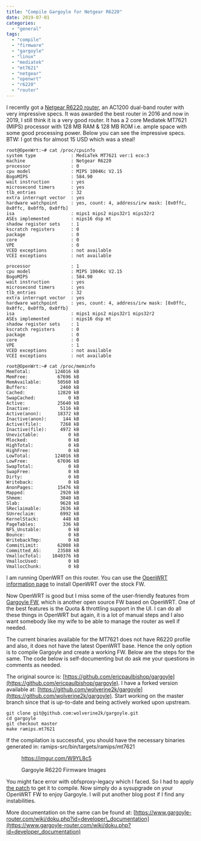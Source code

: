 ```yaml
---
title: "Compile Gargoyle for Netgear R6220"
date: 2019-07-01
categories: 
  - "general"
tags: 
  - "compile"
  - "firmware"
  - "gargoyle"
  - "linux"
  - "mediatek"
  - "mt7621"
  - "netgear"
  - "openwrt"
  - "r6220"
  - "router"
---
```


I recently got a [Netgear R6220 router](https://www.netgear.com/home/products/networking/wifi-routers/R6220.aspx), an AC1200 dual-band router with very impressive specs. It was awarded the best router in 2016 and now in 2019, I still think it is a very good router. It has a 2 core Mediatek MT7621 (MIPS) processor with 128 MB RAM & 128 MB ROM i.e. ample space with some good processing power. Below you can see the impressive specs. BTW: I got this for almost 15 USD which was a steal!

```
root@OpenWrt:~# cat /proc/cpuinfo
system type             : MediaTek MT7621 ver:1 eco:3
machine                 : Netgear R6220
processor               : 0
cpu model               : MIPS 1004Kc V2.15
BogoMIPS                : 584.90
wait instruction        : yes
microsecond timers      : yes
tlb_entries             : 32
extra interrupt vector  : yes
hardware watchpoint     : yes, count: 4, address/irw mask: [0x0ffc, 0x0ffc, 0x0ffb, 0x0ffb]
isa                     : mips1 mips2 mips32r1 mips32r2
ASEs implemented        : mips16 dsp mt
shadow register sets    : 1
kscratch registers      : 0
package                 : 0
core                    : 0
VPE                     : 0
VCED exceptions         : not available
VCEI exceptions         : not available

processor               : 1
cpu model               : MIPS 1004Kc V2.15
BogoMIPS                : 584.90
wait instruction        : yes
microsecond timers      : yes
tlb_entries             : 32
extra interrupt vector  : yes
hardware watchpoint     : yes, count: 4, address/irw mask: [0x0ffc, 0x0ffc, 0x0ffb, 0x0ffb]
isa                     : mips1 mips2 mips32r1 mips32r2
ASEs implemented        : mips16 dsp mt
shadow register sets    : 1
kscratch registers      : 0
package                 : 0
core                    : 0
VPE                     : 1
VCED exceptions         : not available
VCEI exceptions         : not available
```

```
root@OpenWrt:~# cat /proc/meminfo
MemTotal:         124016 kB
MemFree:           67696 kB
MemAvailable:      50560 kB
Buffers:            2460 kB
Cached:            12820 kB
SwapCached:            0 kB
Active:            25640 kB
Inactive:           5116 kB
Active(anon):      18372 kB
Inactive(anon):      144 kB
Active(file):       7268 kB
Inactive(file):     4972 kB
Unevictable:           0 kB
Mlocked:               0 kB
HighTotal:             0 kB
HighFree:              0 kB
LowTotal:         124016 kB
LowFree:           67696 kB
SwapTotal:             0 kB
SwapFree:              0 kB
Dirty:                 0 kB
Writeback:             0 kB
AnonPages:         15476 kB
Mapped:             2920 kB
Shmem:              3040 kB
Slab:               9628 kB
SReclaimable:       2636 kB
SUnreclaim:         6992 kB
KernelStack:         448 kB
PageTables:          336 kB
NFS_Unstable:          0 kB
Bounce:                0 kB
WritebackTmp:          0 kB
CommitLimit:       62008 kB
Committed_AS:      23588 kB
VmallocTotal:    1040376 kB
VmallocUsed:           0 kB
VmallocChunk:          0 kB
```

I am running OpenWRT on this router. You can use the [OpenWRT information page](https://openwrt.org/toh/netgear/netgear_r6220) to install OpenWRT over the stock FW.

Now OpenWRT is good but I miss some of the user-friendly features from [Gargoyle FW](https://www.gargoyle-router.com), which is another open source FW based on OpenWRT. One of the best features is the Quota & throttling support in the UI. I can do all these things in OpenWRT but again, it is a lot of manual steps and I also want somebody like my wife to be able to manage the router as well if needed.

The current binaries available for the MT7621 does not have R6220 profile and also, it does not have the latest OpenWRT base. Hence the only option is to compile Gargoyle and create a working FW. Below are the steps for the same. The code below is self-documenting but do ask me your questions in comments as needed.

The original source is: [https://github.com/ericpaulbishop/gargoyle](https://github.com/ericpaulbishop/gargoyle). I have a forked version available at: [https://github.com/wolverine2k/gargoyle](https://github.com/wolverine2k/gargoyle). Start working on the master branch since that is up-to-date and being actively worked upon upstream.

```
git clone git@github.com:wolverine2k/gargoyle.git
cd gargoyle
git checkout master
make ramips.mt7621
```

If the compilation is successful, you should have the necessary binaries generated in: ramips-src/bin/targets/ramips/mt7621

<figure>

https://imgur.com/W9YL8c5

<figcaption>

Gargoyle R6220 Firmware Images

</figcaption>

</figure>

You might face error with obfsproxy-legacy which I faced. So I had to apply [the patch](https://github.com/wolverine2k/gargoyle/commit/7e185507cd867838a23d4a753845cf934b132e33) to get it to compile. Now simply do a sysupgrade on your OpenWRT FW to enjoy Gargoyle. I will put another blog post if I find any instabilities.

More documentation on the same can be found at: [https://www.gargoyle-router.com/wiki/doku.php?id=developer\_documentation](https://www.gargoyle-router.com/wiki/doku.php?id=developer_documentation)
